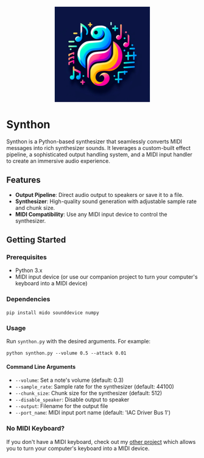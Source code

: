 <p align="center">
    <img src="logo.png" alt="drawing" width="250" />
</p>

# Synthon

Synthon is a Python-based synthesizer that seamlessly converts MIDI messages into rich synthesizer sounds. It leverages a custom-built effect pipeline, a sophisticated output handling system, and a MIDI input handler to create an immersive audio experience.

## Features

- **Output Pipeline**: Direct audio output to speakers or save it to a file.
- **Synthesizer**: High-quality sound generation with adjustable sample rate and chunk size.
- **MIDI Compatibility**: Use any MIDI input device to control the synthesizer.

## Getting Started

### Prerequisites

- Python 3.x
- MIDI input device (or use our companion project to turn your computer's keyboard into a MIDI device)

### Dependencies
```
pip install mido sounddevice numpy
```


### Usage

Run `synthon.py` with the desired arguments. For example:

```
python synthon.py --volume 0.5 --attack 0.01
```

#### Command Line Arguments

- `--volume`: Set a note's volume (default: 0.3)
- `--sample_rate`: Sample rate for the synthesizer (default: 44100)
- `--chunk_size`: Chunk size for the synthesizer (default: 512)
- `--disable_speaker`: Disable output to speaker
- `--output`: Filename for the output file
- `--port_name`: MIDI input port name (default: 'IAC Driver Bus 1')

### No MIDI Keyboard?

If you don't have a MIDI keyboard, check out my [other project](https://github.com/jofoks/Virtual-MIDI-Keyboard) which allows you to turn your computer's keyboard into a MIDI device.
